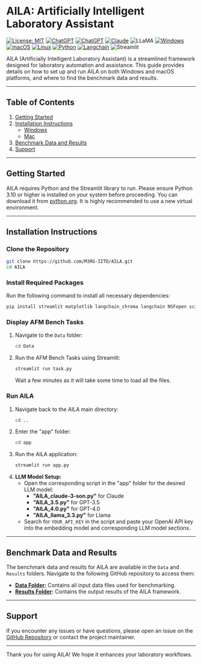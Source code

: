# AILA: Artificially Intelligent Laboratory Assistant

[![License: MIT](https://img.shields.io/badge/License-MIT-yellow.svg)](https://opensource.org/licenses/MIT)
[![ChatGPT](https://img.shields.io/badge/ChatGPT-4o-74aa9c?logo=openai&logoColor=white)](#)
[![ChatGPT](https://img.shields.io/badge/ChatGPT-3.5-74aa9c?logo=openai&logoColor=white)](#)
[![Claude](https://img.shields.io/badge/Claude-D97757?logo=claude&logoColor=fff)](#)
![LLaMA](https://img.shields.io/badge/LLaMA-3.3-ffce00?logo=meta&logoColor=black)
[![Windows](https://custom-icon-badges.demolab.com/badge/Windows-11-0078D6?logo=windows11&logoColor=white)](#)
[![macOS](https://img.shields.io/badge/macOS-000000?logo=apple&logoColor=F0F0F0)](#)
[![Linux](https://img.shields.io/badge/Linux-FCC624?logo=linux&logoColor=black)](#)
[![Python](https://img.shields.io/badge/Python-3.10-3776AB?logo=python&logoColor=fff)](#)
[![Langchain](https://img.shields.io/badge/LangChain-ffffff?logo=langchain&logoColor=black)](#)
![Streamlit](https://img.shields.io/badge/Built%20with-Streamlit-ff4b4b?logo=streamlit&logoColor=white)

AILA (Artificially Intelligent Laboratory Assistant) is a streamlined framework designed for laboratory automation and assistance. This guide provides details on how to set up and run AILA on both Windows and macOS platforms, and where to find the benchmark data and results.

---

## **Table of Contents**
1. [Getting Started](#getting-started)
2. [Installation Instructions](#installation-instructions)
   - [Windows](#windows)
   - [Mac](#mac)
3. [Benchmark Data and Results](#benchmark-data-and-results)
4. [Support](#support)

---

## **Getting Started**
AILA requires Python and the Streamlit library to run. Please ensure Python 3.10 or higher is installed on your system before proceeding. You can download it from [python.org](https://www.python.org/). It is highly recommended to use a new virtual environment.

---

## **Installation Instructions**

### **Clone the Repository**
```bash
git clone https://github.com/M3RG-IITD/AILA.git
cd AILA
```

### **Install Required Packages**
Run the following command to install all necessary dependencies:
```bash
pip install streamlit matplotlib langchain_chroma langchain NSFopen scikit-image pymoo langchain_openai langgraph
```

### **Display AFM Bench Tasks**
1. Navigate to the `Data` folder:
   ```bash
   cd Data
   ```
2. Run the AFM Bench Tasks using Streamlit:
   ```bash
   streamlit run task.py
   ```
   Wait a few minutes as it will take some time to load all the files.

### **Run AILA**
1. Navigate back to the AILA main directory:
   ```bash
   cd ..
   ```  
2. Enter the "app" folder:
   ```bash
   cd app
   ```
3. Run the AILA application:
   ```bash
   streamlit run app.py
   ```
4. **LLM Model Setup:**
   - Open the corresponding script in the "app" folder for the desired LLM model:
     - **"AILA_claude-3-son.py"** for Claude
     - **"AILA_3.5.py"** for GPT-3.5
     - **"AILA_4.0.py"** for GPT-4.0
     - **"AILA_llama_3.3.py"** for Llama
   - Search for `YOUR_API_KEY` in the script and paste your OpenAI API key into the embedding model and corresponding LLM model sections.

---

## **Benchmark Data and Results**
The benchmark data and results for AILA are available in the `Data` and `Results` folders. Navigate to the following GitHub repository to access them:

- **[Data Folder](https://github.com/M3RG-IITD/AILA/tree/main/Data/afm_qs/):** Contains all input data files used for benchmarking.
- **[Results Folder](https://github.com/M3RG-IITD/AILA/tree/main/Results/):** Contains the output results of the AILA framework.

---

## **Support**
If you encounter any issues or have questions, please open an issue on the [GitHub Repository](https://github.com/M3RG-IITD/AILA) or contact the project maintainer.

---

Thank you for using AILA! We hope it enhances your laboratory workflows.

